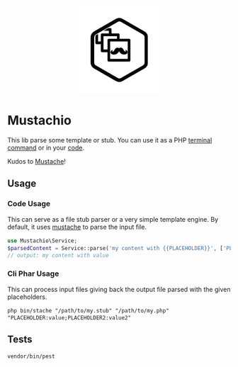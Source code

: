 
<p align="center">
<img src="./imgs/mustachio.svg" height="200"/>
</p>

# Mustachio

This lib parse some template or stub. You can use it as a PHP [terminal command](#cli-phar-usage) or in your [code](#code-usage).

Kudos to [Mustache](https://github.com/bobthecow/mustache.php)!

## Usage

### Code Usage

This can serve as a file stub parser or a very simple template engine. By default, it uses [mustache](https://github.com/bobthecow/mustache.php) to parse the input file.

```php
use Mustachio\Service;
$parsedContent = Service::parse('my content with {{PLACEHOLDER}}', ['PLACEHOLDER' => 'value']);
// output: my content with value
```

### Cli Phar Usage

This can process input files giving back the output file parsed with the given placeholders.

```shell
php bin/stache "/path/to/my.stub" "/path/to/my.php" "PLACEHOLDER:value;PLACEHOLDER2:value2"
```
## Tests

```shell
vendor/bin/pest
```
